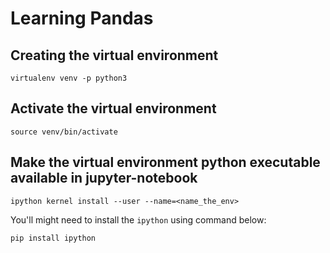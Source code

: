 # Learning Pandas

## Creating the virtual environment

```
virtualenv venv -p python3
```

## Activate the virtual environment

```
source venv/bin/activate
```

## Make the virtual environment python executable available in jupyter-notebook

```
ipython kernel install --user --name=<name_the_env>
```

You'll might need to install the `ipython` using command below:

```
pip install ipython
```